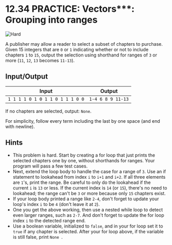 # 12.34 PRACTICE: Vectors***: Grouping into ranges
![Hard]

A publisher may allow a reader to select a subset of chapters to purchase.
Given 15 integers that are `0` or `1` indicating whether or not to include chapters `1` to `15`,
output the selection using shorthand for ranges of `3` or more
(`11`, `12`, `13` becomes `11-13`).

## Input/Output
Input | Output
--- | ---
`1 1 1 1 0 1 0 1 1 0 1 1 1 0 0` | `1-4 6 8 9 11-13`

If no chapters are selected, output: `None`.

For simplicity, follow every term including the last by one space (and end with newline).

## Hints
* This problem is hard.
Start by creating a for loop that just prints the selected chapters one by one,
without shorthands for ranges.
Your program will pass a few test cases.
* Next, extend the loop body to handle the case for a range of `3`.
Use an if statement to lookahead from index `i` to `i+1` and `i+2`.
If all three elements are `1`'s, print the range.
Be careful to only do the lookahead if the current `i` is `13` or less.
If the current index is `14` (or `15`), there's no need to lookahead;
the range can't be `3` or more because only `15` chapters exist.
* If your loop body printed a range like `2-4`, don't forget to update your loop's index `i` to be `4` (don't leave it at `2`).
* One you get the above working, then use a nested while loop to detect even larger ranges, such as `2-7`.
And don't forget to update the for loop index `i` to the detected range end.
* Use a boolean variable, initialized to `false`, and in your for loop set it to `true` if any chapter is selected.
After your for loop above, if the variable is still false, print `None `.

[Hard]: https://flat.badgen.net/badge/Hard/★★★☆/red